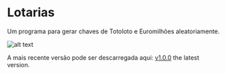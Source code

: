 # Lotarias
Um programa para gerar chaves de Totoloto e Euromilhões aleatoriamente.

![alt text](http://i.imgur.com/5EVgegv.png "Lotarias")

A mais recente versão pode ser descarregada aqui: [v1.0.0](https://github.com/cesarioalmeida/Lotarias/releases/download/v1.0.0/Lotarias.msi) the latest version.

